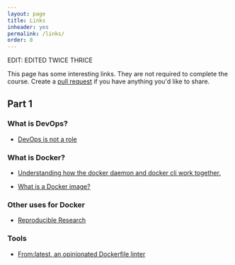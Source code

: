 ```yaml
---
layout: page
title: Links
inheader: yes
permalink: /links/
order: 8
---
```


EDIT: EDITED TWICE THRICE

This page has some interesting links. They are not required to complete the course. Create a [pull request](https://github.com/docker-hy/docker-hy.github.io/pulls) if you have anything you'd like to share.

## Part 1 ##

### What is DevOps? ###

- [DevOps is not a role](http://turnoff.us/geek/devops-explained)

### What is Docker? ###

- [Understanding how the docker daemon and docker cli work together.](https://nickjanetakis.com/blog/understanding-how-the-docker-daemon-and-docker-cli-work-together)

- [What is a Docker image?](https://cameronlonsdale.com/2018/11/26/whats-in-a-docker-image)

### Other uses for Docker ###

- [Reproducible Research](https://dl.acm.org/citation.cfm?id=2723882)

### Tools ###

- [From:latest, an opinionated Dockerfile linter](https://www.fromlatest.io/#/)
